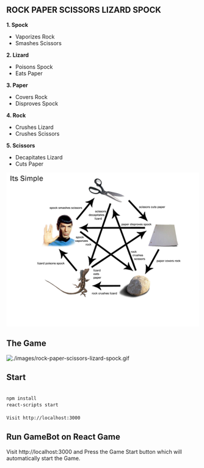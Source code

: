 **ROCK PAPER SCISSORS LIZARD SPOCK**
------------------------------------

**1. Spock**

- Vaporizes Rock
- Smashes Scissors

**2. Lizard**

- Poisons Spock
- Eats Paper

**3. Paper**

- Covers Rock
- Disproves Spock

**4. Rock**

- Crushes Lizard
- Crushes Scissors

**5. Scissors**

- Decapitates Lizard
- Cuts Paper

![./images/RockPaperScissorsLizardSpock.jpg](./images/RockPaperScissorsLizardSpock.jpg)

## **The Game**

![./images/rock-paper-scissors-lizard-spock.gif](./images/rock-paper-scissors-lizard-spock.gif)

## **Start**

```bash

npm install
react-scripts start

Visit http://localhost:3000

```

## **Run GameBot on React Game**

Visit http://localhost:3000 and Press the Game Start button which will automatically start the Game.
